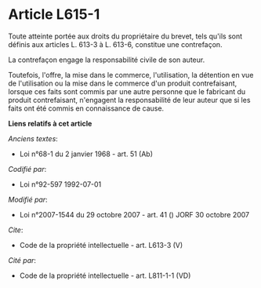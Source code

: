 # Article L615-1

Toute atteinte portée aux droits du propriétaire du brevet, tels qu'ils sont définis aux articles L. 613-3 à L. 613-6,
constitue une contrefaçon. 

La contrefaçon engage la responsabilité civile de son auteur. 

Toutefois, l'offre, la mise dans le commerce, l'utilisation, la détention en vue de l'utilisation ou la mise dans le commerce
d'un produit contrefaisant, lorsque ces faits sont commis par une autre personne que le fabricant du produit contrefaisant,
n'engagent la responsabilité de leur auteur que si les faits ont été commis en connaissance de cause.

**Liens relatifs à cet article**

_Anciens textes_:

  - Loi n°68-1 du 2 janvier 1968 - art. 51 (Ab)

_Codifié par_:

  - Loi n°92-597 1992-07-01

_Modifié par_:

  - Loi n°2007-1544 du 29 octobre 2007 - art. 41 () JORF 30 octobre 2007

_Cite_:

  - Code de la propriété intellectuelle - art. L613-3 (V)

_Cité par_:

  - Code de la propriété intellectuelle - art. L811-1-1 (VD)
